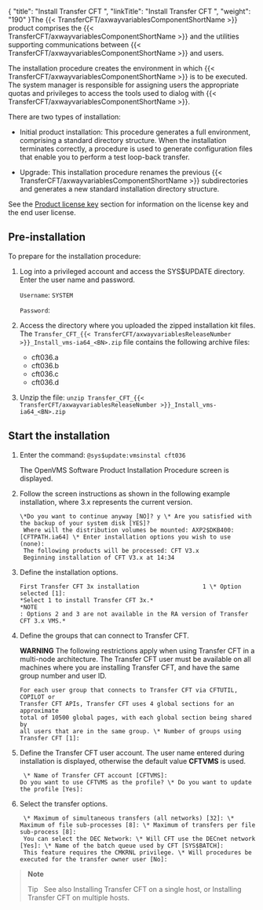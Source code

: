 {
    "title": "Install Transfer CFT ",
    "linkTitle": "Install Transfer CFT ",
    "weight": "190"
}The {{< TransferCFT/axwayvariablesComponentShortName  >}} product comprises the {{< TransferCFT/axwayvariablesComponentShortName  >}} and the utilities supporting communications between {{< TransferCFT/axwayvariablesComponentShortName  >}} and users.

The installation procedure creates the environment in which {{< TransferCFT/axwayvariablesComponentShortName  >}} is to be executed. The system manager is responsible for assigning users the appropriate quotas and privileges to access the tools used to dialog with {{< TransferCFT/axwayvariablesComponentShortName  >}}.

There are two types of installation:

- Initial product installation: This procedure generates a full environment, comprising a standard directory structure. When the installation terminates correctly, a procedure is used to generate configuration files that enable you to perform a test loop-back transfer.

<!-- -->

- Upgrade: This installation procedure renames the previous {{< TransferCFT/axwayvariablesComponentShortName  >}} subdirectories and generates a new standard installation directory structure.

See the <a href="../../preinstallation#Product" class="MCXref xref">Product license key</a> section for information on the license key and the end user license.

Pre-installation
----------------

To prepare for the installation procedure:

1. Log into a privileged account and access the SYS$UPDATE directory. Enter the user name and password.

    `Username`: `SYSTEM`

    `Password`:

1. Access the directory where you uploaded the zipped installation kit files. The `Transfer_CFT_{{< TransferCFT/axwayvariablesReleaseNumber >}}_Install_vms-ia64_<BN>.zip` file contains the following archive files:
    -   cft036.a
    -   cft036.b
    -   cft036.c
    -   cft036.d
1. Unzip the file: `unzip Transfer_CFT_{{< TransferCFT/axwayvariablesReleaseNumber >}}_Install_vms-ia64_<BN>.zip`

Start the installation
----------------------

1. Enter the command: `@sys$update:vmsinstal cft036`

    The OpenVMS Software Product Installation Procedure screen is displayed.

1. Follow the screen instructions as shown in the following example installation, where 3.x represents the current version.
    ```
    \*Do you want to continue anyway [NO]? y \* Are you satisfied with the backup of your system disk [YES]?
     Where will the distribution volumes be mounted: AXP2$DKB400: [CFTPATH.ia64] \* Enter installation options you wish to use (none):
     The following products will be processed: CFT V3.x
     Beginning installation of CFT V3.x at 14:34
    ```
1. Define the installation options.
    ```
    First Transfer CFT 3x installation                  1 \* Option selected [1]:
    *Select 1 to install Transfer CFT 3x.*
    *NOTE
    : Options 2 and 3 are not available in the RA version of Transfer CFT 3.x VMS.*
    ```
1. Define the groups that can connect to Transfer CFT.  

    ****WARNING**** The following restrictions apply when using Transfer CFT in a multi-node architecture. The Transfer CFT user must be available on all machines where you are installing Transfer CFT, and have the same group number and user ID.

    ```
    For each user group that connects to Transfer CFT via CFTUTIL, COPILOT or
    Transfer CFT APIs, Transfer CFT uses 4 global sections for an approximate
    total of 10500 global pages, with each global section being shared by
    all users that are in the same group. \* Number of groups using Transfer CFT [1]:
    ```

1. Define the Transfer CFT user account. The user name entered during installation is displayed, otherwise the default value ****CFTVMS**** is used.
    ```
     \* Name of Transfer CFT account [CFTVMS]:
    Do you want to use CFTVMS as the profile? \* Do you want to update the profile [Yes]:
    ```
1. Select the transfer options.
    ```
     \* Maximum of simultaneous transfers (all networks) [32]: \* Maximum of file sub-processes [8]: \* Maximum of transfers per file sub-process [8]:
     You can select the DEC Network: \* Will CFT use the DECnet network [Yes]: \* Name of the batch queue used by CFT [SYS$BATCH]:
     This feature requires the CMKRNL privilege. \* Will procedures be executed for the transfer owner user [No]:
    ```

> **Note**
>
> Tip  
> See also Installing Transfer CFT on a single host, or Installing Transfer CFT on multiple hosts.
